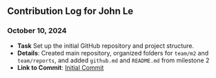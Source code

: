 ## Contribution Log for John Le

### October 10, 2024
-   **Task** Set up the initial GitHub repository and project structure.
-   **Details**: Created main repository, organized folders for `team/m2` and `team/reports`, and added `github.md` and `README.md` from milestone 2
-   **Link to Commit**: [Initial Commit](https://github.com/johncle/CS326Team7/commit/e0175b059fea17f3896ce3f59d8f6f7b1ffac2ab)
